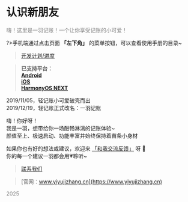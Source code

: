 # 认识新朋友

<font color=gray>嗨！这里是一羽记账！一个让你享受记账的小可爱！</font>

?>手机端通过点击页面 **「左下角」** 的菜单按钮，可以查看使用手册的目录~

> [开发计划/进度](https://trello.com/b/R0SM2I6W/%E4%B8%80%E7%BE%BD%E8%AE%B0%E8%B4%A6-android)

> **已支持平台：**<br>**[Android](https://m.app.mi.com/details?id=kylec.me.lightbookkeeping)**<br>**[iOS](https://apps.apple.com/app/id1633351912)**<br>**[HarmonyOS NEXT](https://appgallery.huawei.com/app/detail?id=kaic.xjn.yiyujizhang)**

2019/11/05，轻记账小可爱破壳而出<br>2019/12/19，轻记账正式改名：一羽记账 

嗨！你好呀！<br>我是一羽，想带给你一场酣畅淋漓的记账体验~<br>颜值至上、极速启动、功能丰富并始终保持着苗条小身材

如果你也有好的想法或建议，欢迎来 [「和我交流反馈」](doc/other/contact.md) 呀 👏 <br>你的每一个建议一羽都会用💗聆听~

> [联系我们](/doc/other/contact.md)

> [官网：www.yiyujizhang.cn](https://www.yiyujizhang.cn)

<font color=gray>2025</font>
